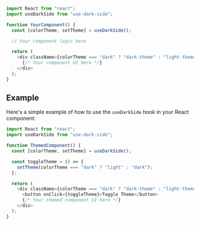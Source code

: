 ```javascript
import React from "react";
import useDarkSide from "use-dark-side";

function YourComponent() {
  const [colorTheme, setTheme] = useDarkSide();

  // Your component logic here

  return (
    <div className={colorTheme === "dark" ? "dark-theme" : "light-theme"}>
      {/* Your component UI here */}
    </div>
  );
}
```

## Example

Here's a simple example of how to use the `useDarkSide` hook in your React component:

```javascript
import React from "react";
import useDarkSide from "use-dark-side";

function ThemedComponent() {
  const [colorTheme, setTheme] = useDarkSide();

  const toggleTheme = () => {
    setTheme(colorTheme === "dark" ? "light" : "dark");
  };

  return (
    <div className={colorTheme === "dark" ? "dark-theme" : "light-theme"}>
      <button onClick={toggleTheme}>Toggle Theme</button>
      {/* Your themed component UI here */}
    </div>
  );
}
```
